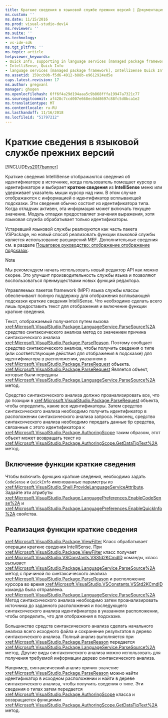 ```yaml
---
title: Краткие сведения в языковой службе прежних версий | Документация Майкрософт
ms.custom: ''
ms.date: 11/15/2016
ms.prod: visual-studio-dev14
ms.reviewer: ''
ms.suite: ''
ms.technology:
- vs-ide-sdk
ms.tgt_pltfrm: ''
ms.topic: article
helpviewer_keywords:
- Quick Info, supporting in language services [managed package framework]
- IntelliSense, Quick Info
- language services [managed package framework], IntelliSense Quick Info
ms.assetid: 159ccb0b-f5d6-4912-b88b-e9612924ed5e
caps.latest.revision: 17
ms.author: gregvanl
manager: ghogen
ms.openlocfilehash: 6ff6f4a29d194aaa5c9b868fffa19947a7321c77
ms.sourcegitcommit: af428c7ccd007e668ec0dd8697c88fc5d8bca1e2
ms.translationtype: MT
ms.contentlocale: ru-RU
ms.lasthandoff: 11/16/2018
ms.locfileid: "51797212"
---
```

# <a name="quick-info-in-a-legacy-language-service"></a>Краткие сведения в языковой службе прежних версий
[!INCLUDE[vs2017banner](../../includes/vs2017banner.md)]

Краткие сведения IntelliSense отображаются сведения об идентификаторе в источнике, когда пользователь помещает курсор в идентификаторе и выбирает **краткие сведения** из **IntelliSense** меню или удерживает указатель мыши курсор над ним. В этом случае отображаются с информацией о идентификатор всплывающей подсказки. Эти сведения обычно состоит из идентификатора типа. Когда отладчик активен, эта информация может включать текущее значение. Модуль отладки предоставляет значения выражения, хотя языковая служба обрабатывает только идентификаторы.  
  
 Устаревший языковой службы реализуются как часть пакета VSPackage, но новый способ реализовать функции языковой службы является использование расширений MEF. Дополнительные сведения см. в разделе [Пошаговое руководство: отображение отображение подсказок](../../extensibility/walkthrough-displaying-quickinfo-tooltips.md).  
  
> [!NOTE]
>  Мы рекомендуем начать использовать новый редактор API как можно скорее. Это улучшит производительность службы языка и позволяют воспользоваться преимуществами новых функций редактора.  
  
 Управляемых пакетов framework (MPF) языка службы классы обеспечивают полную поддержку для отображения всплывающей подсказки краткие сведения IntelliSense. Что необходимо сделать всего лишь предоставить текст для отображения и включение функции краткие сведения.  
  
 Текст, отображаемый получается путем вызова <xref:Microsoft.VisualStudio.Package.LanguageService.ParseSource%2A> средство синтаксического анализа метод со значением причина синтаксического анализа <xref:Microsoft.VisualStudio.Package.ParseReason>. Поэтому сообщает средство синтаксического анализа, чтобы получить сведения о типе (или соответствующие действия для отображения в подсказке) для идентификатора в расположении, указанном в <xref:Microsoft.VisualStudio.Package.ParseRequest> объекта. <xref:Microsoft.VisualStudio.Package.ParseRequest> Является объект, которые были переданы <xref:Microsoft.VisualStudio.Package.LanguageService.ParseSource%2A> метод.  
  
 Средство синтаксического анализа должно проанализировать все, что до позиции в <xref:Microsoft.VisualStudio.Package.ParseRequest> объекта, чтобы определить, какие все идентификаторы. Затем средство синтаксического анализа необходимо получить идентификатор в расположении синтаксического анализа запроса. Наконец, средство синтаксического анализа необходимо передать данные tip средства, связанные с этого идентификатора к <xref:Microsoft.VisualStudio.Package.AuthoringScope> таким образом, этот объект может возвращать текст из <xref:Microsoft.VisualStudio.Package.AuthoringScope.GetDataTipText%2A> метод.  
  
## <a name="enabling-the-quick-info-feature"></a>Включение функции краткие сведения  
 Чтобы включить функцию краткие сведения, необходимо задать `CodeSense` и `QuickInfo` именованные параметры из <xref:Microsoft.VisualStudio.Shell.ProvideLanguageServiceAttribute>. Задайте эти атрибуты <xref:Microsoft.VisualStudio.Package.LanguagePreferences.EnableCodeSense%2A> и <xref:Microsoft.VisualStudio.Package.LanguagePreferences.EnableQuickInfo%2A> свойства.  
  
## <a name="implementing-the-quick-info-feature"></a>Реализация функции краткие сведения  
 <xref:Microsoft.VisualStudio.Package.ViewFilter> Класс обрабатывает операции краткие сведения IntelliSense. При <xref:Microsoft.VisualStudio.Package.ViewFilter> класс получает <xref:Microsoft.VisualStudio.VSConstants.VSStd2KCmdID> команды, класс вызывает <xref:Microsoft.VisualStudio.Package.LanguageService.ParseSource%2A> метод с причиной по синтаксического анализа <xref:Microsoft.VisualStudio.Package.ParseReason> и расположение курсора во время <xref:Microsoft.VisualStudio.VSConstants.VSStd2KCmdID> команда была отправлена. <xref:Microsoft.VisualStudio.Package.LanguageService.ParseSource%2A> Метод синтаксического анализа необходимо затем проанализировать источника до заданного расположения и последующего синтаксического анализа идентификатора в указанном расположении, чтобы определить, что для отображения в подсказке.  
  
 Большинство средств синтаксического анализа сделать начального анализа всего исходного файла и сохранение результатов в дерево синтаксического анализа. Полный анализ выполняется при <xref:Microsoft.VisualStudio.Package.ParseReason> передается <xref:Microsoft.VisualStudio.Package.LanguageService.ParseSource%2A> метод. Другие виды синтаксического анализа можно использовать для получения требуемой информации дерево синтаксического анализа.  
  
 Например, синтаксический анализ причин значение <xref:Microsoft.VisualStudio.Package.ParseReason> можно найти идентификатор в исходном расположении и найти в дереве синтаксического анализа, чтобы получить сведения о типе. Эти сведения о типах затем передается <xref:Microsoft.VisualStudio.Package.AuthoringScope> класса и возвращается функциями <xref:Microsoft.VisualStudio.Package.AuthoringScope.GetDataTipText%2A> метод.

